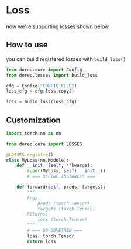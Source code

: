 # Loss
now we're supporting losses shown below

## How to use
you can build registered losses with `build_loss()`
```python
from dorec.core import Config
from dorec.losses import build_loss

cfg = Config("CONFIG_FILE")
loss_cfg = cfg.loss.copy()

loss = build_loss(loss_cfg)
```

## Customization
```python
import torch.nn as nn

from dorec.core import LOSSES

@LOSSES.register()
class MyLoss(nn.Module):
    def __init__(self, **kwargs):
        super(MyLoss, self).__init__()
        # === DEFINE INSTANCES ===

    def forward(self, preds, targets):
        """
        Args:
            preds (torch.Tensor)
            targets (torch.Tensor)
        Returns:
            loss (torch.Tensor)
        """
        # === DO SOMETHIN ===
        loss: torch.Tensor
        return loss
```